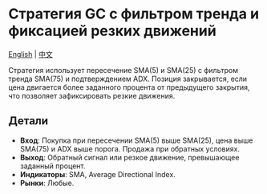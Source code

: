 # Стратегия GC с фильтром тренда и фиксацией резких движений
[English](README.md) | [中文](README_cn.md)

Стратегия использует пересечение SMA(5) и SMA(25) с фильтром тренда SMA(75) и подтверждением ADX. Позиция закрывается, если цена двигается более заданного процента от предыдущего закрытия, что позволяет зафиксировать резкие движения.

## Детали
- **Вход**: Покупка при пересечении SMA(5) выше SMA(25), цена выше SMA(75) и ADX выше порога. Продажа при обратных условиях.
- **Выход**: Обратный сигнал или резкое движение, превышающее заданный процент.
- **Индикаторы**: SMA, Average Directional Index.
- **Рынки**: Любые.
